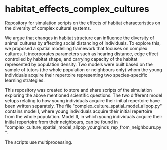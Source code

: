 # habitat_effects_complex_cultures
Repository for simulation scripts on the effects of habitat characteristics on the diversity of complex cultural systems.

We argue that changes in habitat structure can influence the diversity of animal cultures by affecting social distancing of individuals. To explore this, we proposed a spatial modelling framework that focuses on complex cultures. It incorporates parameters such as hearing distance, edge effect controlled by habitat shape, and carrying capacity of the habitat represented by population density. Two models were built based on the sample of tutors (the whole population or neighbours only) whom the young individuals acquire their repertoire representing two species-specific learning strategies.

This repository was created to store and share scripts of the simulation exploring the above mentioned scientific questions. The two different model setups relating to how young individuals acquire their initial repertoire have been written separately. The file "complex_culture_spatial_model_allpop.py" contains model I, where young individuals acquire their initial repertoire from the whole population. Model II, in which young individuals acquire their initial repertoire from their neighbours, can be found in "complex_culture_spatial_model_allpop_younginds_rep_from_neighbours.py".

The scripts use multiprocessing.
